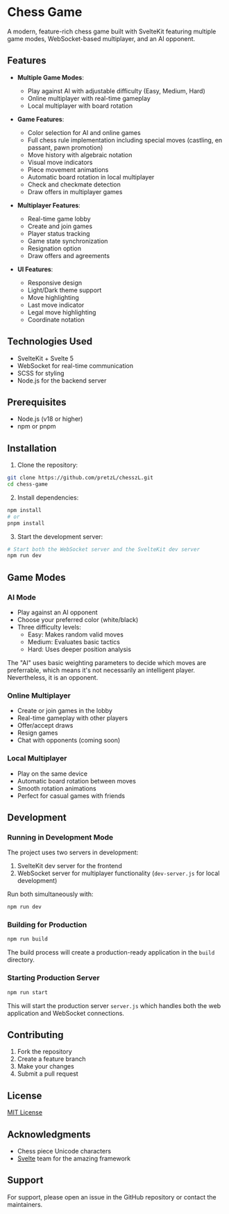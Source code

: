 # Chess Game

A modern, feature-rich chess game built with SvelteKit featuring multiple game modes, WebSocket-based multiplayer, and an AI opponent.

## Features

- **Multiple Game Modes**:
  - Play against AI with adjustable difficulty (Easy, Medium, Hard)
  - Online multiplayer with real-time gameplay
  - Local multiplayer with board rotation
  
- **Game Features**:
  - Color selection for AI and online games
  - Full chess rule implementation including special moves (castling, en passant, pawn promotion)
  - Move history with algebraic notation
  - Visual move indicators
  - Piece movement animations
  - Automatic board rotation in local multiplayer
  - Check and checkmate detection
  - Draw offers in multiplayer games

- **Multiplayer Features**:
  - Real-time game lobby
  - Create and join games
  - Player status tracking
  - Game state synchronization
  - Resignation option
  - Draw offers and agreements

- **UI Features**:
  - Responsive design
  - Light/Dark theme support
  - Move highlighting
  - Last move indicator
  - Legal move highlighting
  - Coordinate notation

## Technologies Used

- SvelteKit + Svelte 5
- WebSocket for real-time communication
- SCSS for styling
- Node.js for the backend server

## Prerequisites

- Node.js (v18 or higher)
- npm or pnpm

## Installation

1. Clone the repository:
```bash
git clone https://github.com/pretzL/chesszL.git
cd chess-game
```

2. Install dependencies:
```bash
npm install
# or
pnpm install
```

3. Start the development server:
```bash
# Start both the WebSocket server and the SvelteKit dev server
npm run dev
```

## Game Modes

### AI Mode
- Play against an AI opponent
- Choose your preferred color (white/black)
- Three difficulty levels:
  - Easy: Makes random valid moves
  - Medium: Evaluates basic tactics
  - Hard: Uses deeper position analysis

The "AI" uses basic weighting parameters to decide which moves are preferrable, which means it's not necessarily an intelligent player. Nevertheless, it is an opponent.

### Online Multiplayer
- Create or join games in the lobby
- Real-time gameplay with other players
- Offer/accept draws
- Resign games
- Chat with opponents (coming soon)

### Local Multiplayer
- Play on the same device
- Automatic board rotation between moves
- Smooth rotation animations
- Perfect for casual games with friends

## Development

### Running in Development Mode

The project uses two servers in development:
1. SvelteKit dev server for the frontend
2. WebSocket server for multiplayer functionality (`dev-server.js` for local development)

Run both simultaneously with:
```bash
npm run dev
```

### Building for Production

```bash
npm run build
```

The build process will create a production-ready application in the `build` directory.

### Starting Production Server

```bash
npm run start
```

This will start the production server `server.js` which handles both the web application and WebSocket connections.

## Contributing

1. Fork the repository
2. Create a feature branch
3. Make your changes
4. Submit a pull request

## License

[MIT License](LICENSE)

## Acknowledgments

- Chess piece Unicode characters
- [Svelte](https://svelte.dev/) team for the amazing framework

## Support

For support, please open an issue in the GitHub repository or contact the maintainers.